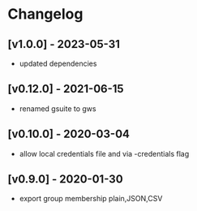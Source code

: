 # Changelog

## [v1.0.0] - 2023-05-31

- updated dependencies

## [v0.12.0] - 2021-06-15

- renamed gsuite to gws

## [v0.10.0] - 2020-03-04

- allow local credentials file and via -credentials flag

## [v0.9.0] - 2020-01-30

- export group membership plain,JSON,CSV